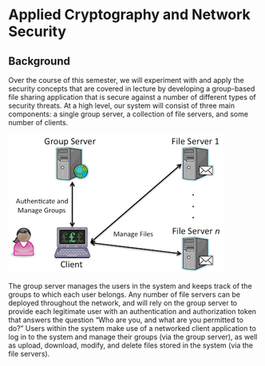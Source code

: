 # Applied Cryptography and Network Security

## Background

Over the course of this semester, we will experiment with and apply the security concepts that are covered in lecture by developing a group-based file sharing application that is secure against a number of different types of security threats. At a high level, our system will consist of three main components: a single group server, a collection of file servers, and some number of clients.

![Background Image](https://github.com/pyy2/cs1653-2019su-kmd127-pyy2-stm107/blob/master/reports/images/background.png)

The group server manages the users in the system and keeps track of the groups to which each user belongs. Any number of file servers can be deployed throughout the network, and will rely on the group server to provide each legitimate user with an authentication and authorization token that answers the question “Who are you, and what are you permitted to do?” Users within the system make use of a networked client application to log in to the system and manage their groups (via the group server), as well as upload, download, modify, and delete files stored in the system (via the file servers).

